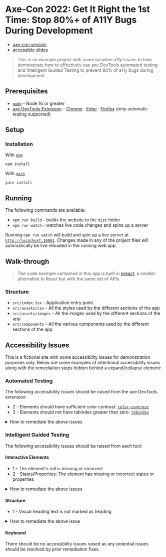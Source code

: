 # Axe-Con 2022: Get It Right the 1st Time: Stop 80%+ of A11Y Bugs During Development

- [axe-con session](https://www.deque.com/axe-con/sessions/get-it-right-the-1st-time-stop-80-of-a11y-bugs-during-development/)
- [accessible slides](https://www.deque.com/axe-con/wp-content/uploads/2021/12/Axe-Con-Talk-Get-it-Right-the-1st-Timea.pdf)

> This is an example project with some baseline a11y issues to help demonstrate how to effectively use axe DevTools automated testing and Intelligent Guided Testing to prevent 80% of a11y bugs during development.

## Prerequisites

- [`node`](https://nodejs.org/en/) - Node 16 or greater
- [axe DevTools Extension](https://www.deque.com/axe/browser-extensions/) - [Chrome](https://chrome.google.com/webstore/detail/axe-devtools-web-accessib/lhdoppojpmngadmnindnejefpokejbdd) · [Edge](https://microsoftedge.microsoft.com/addons/detail/axe-devtools-web-access/kcenlimkmjjkdfcaleembgmldmnnlfkn) · [Firefox](https://addons.mozilla.org/en-US/firefox/addon/axe-devtools/) (only automatic testing supported)

## Setup

### Installation

With [`npm`](https://www.npmjs.com/)

```shell
npm install
```

With [`yarn`](https://yarnpkg.com/)

```shell
yarn install
```

## Running

The following commands are available:

- `npm run build` - builds the website to the `dist` folder
- `npm run watch` - watches live code changes and spins up a server

Running `npm run watch` will build and spin up a live server at [`http://localhost:10001`](http://localhost:10001). Changes made in any of the project files will automatically be live reloaded in the running web app.

## Walk-through

> The code example contained in this app is built in [preact](https://preactjs.com/), a smaller alternative to React but with the same set of APIs.

### Structure

- `src/index.tsx` - Application entry point
- `src/assets/css` - All the styles used by the different sections of the app
- `src/assets/images` - All the images used by the different sections of the app
- `src/components` - All the various components used by the different sections of the app

## Accessibility Issues

This is a fictional site with some accessibility issues for demonstration purposes only. Below are some examples of intentional accessibility issues along with the remediation steps hidden behind a expand/collapse element:

### Automated Testing

The following accessibility issues should be raised from the axe DevTools extension:

* 2 - Elements should have sufficient color contrast: [`color-contrast`](https://dequeuniversity.com/rules/axe/4.4/color-contrast)
* 3 - Elements should not have tabindex greater than zero: [`tabindex`](https://dequeuniversity.com/rules/axe/4.4/tabindex)

<details>
  <summary>How to remediate the above issues</summary>

  To resolve the color contrast issue, change the value of `--accent-alt-color` in [`src/assets/css/variables.css`](./src/assets/css/variables.css) to a passing accessible color on a `#ffffff` background. Example: from `#1998fa` to `#055a9e`.

  To resolve the tab index issue, remove the `tabIndex="1"` attribute on the `button` element from [`src/assets/components/Order.tsx`](./src/assets/components/Order.tsx)

</details>

### Intelligent Guided Testing

The following accessibility issues should be raised from each tool:

#### Interactive Elements

* 1 - The element's roll is missing or incorrect
* 2 - States/Properties: The element has missing or incorrect states or properties

<details>
  <summary>How to remediate the above issues</summary>

  To resolve the missing/incorrect role, change the `div` element with an `onClick` attribute in the `AccordianPanel` component from `div` to `button` in [`src/assets/components/Faq.tsx`](./src/assets/components/Faq.tsx).

  To resolve the missing/incorrect state, add `aria-expanded={showDescription}` to the same element from before in [`src/assets/components/Faq.tsx`](./src/assets/components/Faq.tsx).

</details>

#### Structure

* 1 - Visual heading text is not marked as heading

<details>
  <summary>How to remediate the above issue</summary>

  To resolve the missing heading, change the "What's Popular" `div` element from `div` to `h2` in [`src/assets/components/Faq.tsx`](./src/assets/components/Faq.tsx).

</details>

#### Keyboard

There should be no accessibility issues raised as any potential issues should be resolved by prior remediation fixes.